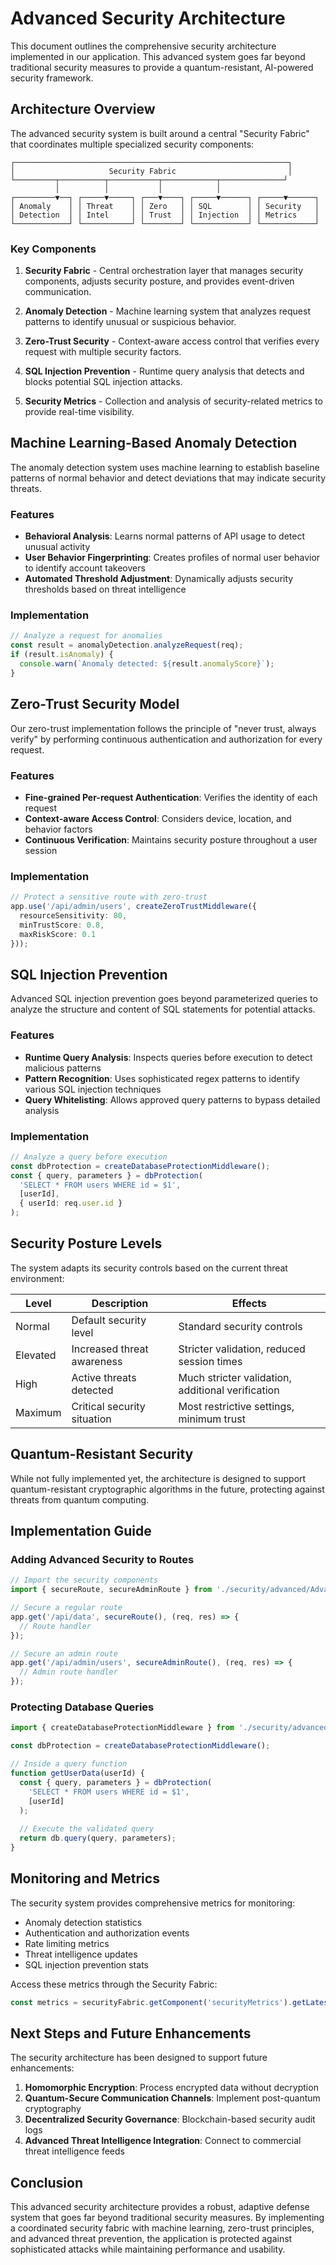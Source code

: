 # Advanced Security Architecture

This document outlines the comprehensive security architecture implemented in our application. This advanced system goes far beyond traditional security measures to provide a quantum-resistant, AI-powered security framework.

## Architecture Overview

The advanced security system is built around a central "Security Fabric" that coordinates multiple specialized security components:

```
┌─────────────────────────────────────────────────────────────┐
│                     Security Fabric                         │
└─────────┬──────────┬───────────┬────────────┬──────────────┘
          │          │           │            │
┌─────────▼──┐ ┌─────▼─────┐ ┌───▼────┐ ┌─────▼──────┐ ┌─────▼──────┐
│ Anomaly    │ │ Threat    │ │ Zero   │ │ SQL        │ │ Security   │
│ Detection  │ │ Intel     │ │ Trust  │ │ Injection  │ │ Metrics    │
└────────────┘ └───────────┘ └────────┘ └────────────┘ └────────────┘
```

### Key Components

1. **Security Fabric** - Central orchestration layer that manages security components, adjusts security posture, and provides event-driven communication.

2. **Anomaly Detection** - Machine learning system that analyzes request patterns to identify unusual or suspicious behavior.

3. **Zero-Trust Security** - Context-aware access control that verifies every request with multiple security factors.

4. **SQL Injection Prevention** - Runtime query analysis that detects and blocks potential SQL injection attacks.

5. **Security Metrics** - Collection and analysis of security-related metrics to provide real-time visibility.

## Machine Learning-Based Anomaly Detection

The anomaly detection system uses machine learning to establish baseline patterns of normal behavior and detect deviations that may indicate security threats.

### Features

- **Behavioral Analysis**: Learns normal patterns of API usage to detect unusual activity
- **User Behavior Fingerprinting**: Creates profiles of normal user behavior to identify account takeovers
- **Automated Threshold Adjustment**: Dynamically adjusts security thresholds based on threat intelligence

### Implementation

```typescript
// Analyze a request for anomalies
const result = anomalyDetection.analyzeRequest(req);
if (result.isAnomaly) {
  console.warn(`Anomaly detected: ${result.anomalyScore}`);
}
```

## Zero-Trust Security Model

Our zero-trust implementation follows the principle of "never trust, always verify" by performing continuous authentication and authorization for every request.

### Features

- **Fine-grained Per-request Authentication**: Verifies the identity of each request
- **Context-aware Access Control**: Considers device, location, and behavior factors
- **Continuous Verification**: Maintains security posture throughout a user session

### Implementation

```typescript
// Protect a sensitive route with zero-trust
app.use('/api/admin/users', createZeroTrustMiddleware({
  resourceSensitivity: 80,
  minTrustScore: 0.8,
  maxRiskScore: 0.1
}));
```

## SQL Injection Prevention

Advanced SQL injection prevention goes beyond parameterized queries to analyze the structure and content of SQL statements for potential attacks.

### Features

- **Runtime Query Analysis**: Inspects queries before execution to detect malicious patterns
- **Pattern Recognition**: Uses sophisticated regex patterns to identify various SQL injection techniques
- **Query Whitelisting**: Allows approved query patterns to bypass detailed analysis

### Implementation

```typescript
// Analyze a query before execution
const dbProtection = createDatabaseProtectionMiddleware();
const { query, parameters } = dbProtection(
  'SELECT * FROM users WHERE id = $1',
  [userId],
  { userId: req.user.id }
);
```

## Security Posture Levels

The system adapts its security controls based on the current threat environment:

| Level | Description | Effects |
|-------|-------------|---------|
| Normal | Default security level | Standard security controls |
| Elevated | Increased threat awareness | Stricter validation, reduced session times |
| High | Active threats detected | Much stricter validation, additional verification |
| Maximum | Critical security situation | Most restrictive settings, minimum trust |

## Quantum-Resistant Security

While not fully implemented yet, the architecture is designed to support quantum-resistant cryptographic algorithms in the future, protecting against threats from quantum computing.

## Implementation Guide

### Adding Advanced Security to Routes

```typescript
// Import the security components
import { secureRoute, secureAdminRoute } from './security/advanced/AdvancedSecuritySystem';

// Secure a regular route
app.get('/api/data', secureRoute(), (req, res) => {
  // Route handler
});

// Secure an admin route
app.get('/api/admin/users', secureAdminRoute(), (req, res) => {
  // Admin route handler
});
```

### Protecting Database Queries

```typescript
import { createDatabaseProtectionMiddleware } from './security/advanced/AdvancedSecuritySystem';

const dbProtection = createDatabaseProtectionMiddleware();

// Inside a query function
function getUserData(userId) {
  const { query, parameters } = dbProtection(
    'SELECT * FROM users WHERE id = $1',
    [userId]
  );
  
  // Execute the validated query
  return db.query(query, parameters);
}
```

## Monitoring and Metrics

The security system provides comprehensive metrics for monitoring:

- Anomaly detection statistics
- Authentication and authorization events
- Rate limiting metrics
- Threat intelligence updates
- SQL injection prevention stats

Access these metrics through the Security Fabric:

```typescript
const metrics = securityFabric.getComponent('securityMetrics').getLatestMetrics();
```

## Next Steps and Future Enhancements

The security architecture has been designed to support future enhancements:

1. **Homomorphic Encryption**: Process encrypted data without decryption
2. **Quantum-Secure Communication Channels**: Implement post-quantum cryptography
3. **Decentralized Security Governance**: Blockchain-based security audit logs
4. **Advanced Threat Intelligence Integration**: Connect to commercial threat intelligence feeds

## Conclusion

This advanced security architecture provides a robust, adaptive defense system that goes far beyond traditional security measures. By implementing a coordinated security fabric with machine learning, zero-trust principles, and advanced threat prevention, the application is protected against sophisticated attacks while maintaining performance and usability.